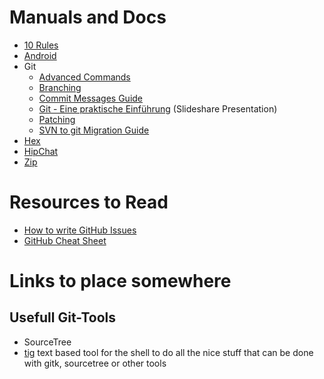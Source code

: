 # Manuals and Docs

* [10 Rules](./10-rules.md)
* [Android](./android/apk.md)
* Git
	* [Advanced Commands](./git/advanced-commands.md)
	* [Branching](./git/branching.md)
	* [Commit Messages Guide](./git/commit-messages-guide.md)
	* [Git - Eine praktische Einführung](http://de.slideshare.net/ephigenia1/git-praktische-einfhrung-13308756) (Slideshare Presentation)
	* [Patching](./git/patching.md)
	* [SVN to git Migration Guide](./git/svn-to-git.md)
* [Hex](./hex.md)
* [HipChat](./hipchat/index.md)
* [Zip](./zip.md)

# Resources to Read

* [How to write GitHub Issues](http://wiredcraft.com/posts/2014/01/08/how-we-write-our-github-issues.html)
* [GitHub Cheat Sheet](https://github.com/tiimgreen/github-cheat-sheet)

# Links to place somewhere

## Usefull Git-Tools

* SourceTree
* [tig](http://jonas.nitro.dk/) text based tool for the shell to do all the nice stuff that can be done with gitk, sourcetree or other tools
